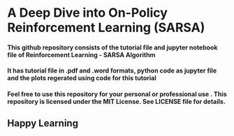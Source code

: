 # A Deep Dive into On-Policy Reinforcement Learning (SARSA)
#### This github repository consists of the tutorial file and jupyter notebook file of Reinforcement Learning - SARSA Algorithm
#### It has tutorial file in .pdf and .word formats, python code as jupyter file and the plots regerated using code for this tutorial
#### Feel free to use this repository for your personal or professional use . This repository is licensed under the MIT License. See LICENSE file for details.
## Happy Learning
